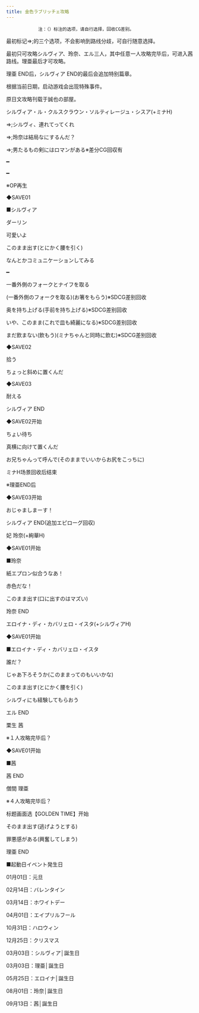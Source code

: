 ```yaml
---
title: 金色ラブリッチェ攻略
---
```


                注：（）标注的选项，请自行选择，回收CG差别。

最初标记⇒;的三个选项，不会影响到路线分歧，可自行随意选择。

最初只可攻略シルヴィア、玲奈、エル三人，其中任意一人攻略完毕后，可进入茜路线。理亜最后才可攻略。

理亜 END后，シルヴィア END的最后会追加特别篇章。

根据当前日期，启动游戏会出现特殊事件。

原日文攻略刊载于誠也の部屋。



シルヴィア・ル・クルスクラウン・ソルティレージュ・シスア(+ミナH)



⇒;シルヴィ、連れてってくれ

⇒;玲奈は結局なにするんだ？

⇒;男たるもの剣にはロマンがある※差分CG回収有

━

━

※OP再生

◆SAVE01

■シルヴィア

ダーリン

可愛いよ

このまま出す(とにかく腰を引く)

なんとかコミュニケーションしてみる

━

一番外側のフォークとナイフを取る

(一番外側のフォークを取る)(お箸をもらう)※SDCG差别回收

奥を持ち上げる(手前を持ち上げる)※SDCG差别回收

いや、このまま(これで皿も綺麗になる)※SDCG差别回收

まだ飲まない(飲もう)(ミナちゃんと同時に飲む)※SDCG差别回收

◆SAVE02

拾う

ちょっと斜めに置くんだ

◆SAVE03

耐える



シルヴィア END



◆SAVE02开始

ちょい待ち

真横に向けて置くんだ

お兄ちゃんって呼んで(そのままでいいからお尻をこっちに)



ミナH场景回收后结束



※理亜END后

◆SAVE03开始

おじゃましまーす！



シルヴィア END(追加エピローグ回収)



妃 玲奈(+絢華H)



◆SAVE01开始

■玲奈

紙エプロン似合うなあ！

赤色だな！

このまま出す(口に出すのはマズい)



玲奈 END



エロイナ・ディ・カバリェロ・イスタ(+シルヴィアH)



◆SAVE01开始

■エロイナ・ディ・カバリェロ・イスタ

誰だ？

じゃあ下ろそうか(このままってのもいいかな)

このまま出す(とにかく腰を引く)

シルヴィにも経験してもらおう



エル END



栗生 茜



※１人攻略完毕后？

◆SAVE01开始

■茜



茜 END



僧間 理亜



※４人攻略完毕后？

标题画面选【GOLDEN TIME】开始

そのまま出す(逃げようとする)

罪悪感がある(興奮してしまう)



理亜 END



■起動日イベント発生日

01月01日：元旦

02月14日：バレンタイン

03月14日：ホワイトデー

04月01日：エイプリルフール

10月31日：ハロウィン

12月25日：クリスマス



03月03日：シルヴィア│誕生日

03月03日：理亜│誕生日

05月25日：エロイナ│誕生日

08月01日：玲奈│誕生日

09月13日：茜│誕生日


              

